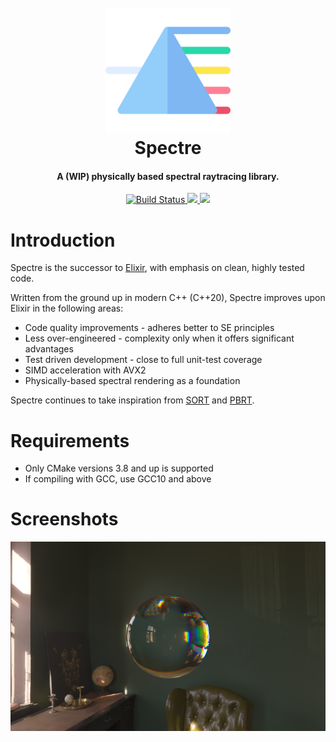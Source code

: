 <h1 align="center">
  <br>
    <img src="https://raw.githubusercontent.com/eclmist/spectre/master/docs/img/spectre.png" alt="Spectre Logo" width="200"></a>
  <br>
    Spectre
  <br>
</h1>
<h4 align="center">A (WIP) physically based spectral raytracing library.</h4>

<p align="center">
  <a href="https://github.com/Eclmist/Spectre/actions">
    <img src="https://github.com/eclmist/Spectre/workflows/build/badge.svg" alt="Build Status">
  </a>
  <a href="#------">
    <img src="https://img.shields.io/badge/stability-experimental-orange.svg">
  </a>
  <a href="https://www.gnu.org/licenses/gpl-3.0.en.html">
    <img src="https://img.shields.io/badge/license-GPL3--or--later-blue.svg">
  </a>
</p>

# Introduction
Spectre is the successor to [Elixir](https://github.com/Eclmist/Elixir), with emphasis on clean, highly tested code.

Written from the ground up in modern C++ (C++20), Spectre improves upon Elixir in the following areas:
  - Code quality improvements - adheres better to SE principles
  - Less over-engineered - complexity only when it offers significant advantages
  - Test driven development - close to full unit-test coverage
  - SIMD acceleration with AVX2
  - Physically-based spectral rendering as a foundation
  
Spectre continues to take inspiration from [SORT](http://sort-renderer.com/) and [PBRT](http://www.pbr-book.org/). 

# Requirements
- Only CMake versions 3.8 and up is supported
- If compiling with GCC, use GCC10 and above

# Screenshots
<p align="center">
  <img src="https://raw.githubusercontent.com/eclmist/spectre/master/docs/img/demo0.png" width=700>
</p>

